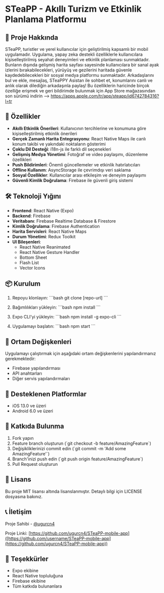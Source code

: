 # STeaPP - Akıllı Turizm ve Etkinlik Planlama Platformu

## 📱 Proje Hakkında

STeaPP, turistler ve yerel kullanıcılar için geliştirilmiş kapsamlı bir mobil uygulamadır. Uygulama, yapay zeka destekli özelliklerle kullanıcılara kişiselleştirilmiş seyahat deneyimleri ve etkinlik planlaması sunmaktadır. Bunların dışında gelişmiş harita sayfası sayesinde kullanıcılara bir sanal ayak izlerini bırakabilecekleri, yürüyüş ve gezilerini haritada güvenle kaydedebilecekleri bir sosyal medya platformu sunmaktadır. Arkadaşlarını bul ve ekle, mesajlaş, STeaPPY Asistan ile sohbet et, konumlarını canlı ve anlık olarak dilediğin arkadaşınla paylaş!
Bu özelliklerin haricinde birçok özelliğe erişmek ve geri bildirimde bulunmak için App Store mağazasından son sürümü indirin --> https://apps.apple.com/tr/app/steapp/id6742784316?l=tr

## 🚀 Özellikler

- **Akıllı Etkinlik Önerileri**: Kullanıcının tercihlerine ve konumuna göre kişiselleştirilmiş etkinlik önerileri
- **Gerçek Zamanlı Harita Entegrasyonu**: React Native Maps ile canlı konum takibi ve yakındaki noktaların gösterimi
- **Çoklu Dil Desteği**: i18n-js ile farklı dil seçenekleri
- **Gelişmiş Medya Yönetimi**: Fotoğraf ve video paylaşımı, düzenleme özellikleri
- **Push Bildirimleri**: Önemli güncellemeler ve etkinlik hatırlatıcıları
- **Offline Kullanım**: AsyncStorage ile çevrimdışı veri saklama
- **Sosyal Özellikler**: Kullanıcılar arası etkileşim ve deneyim paylaşımı
- **Güvenli Kimlik Doğrulama**: Firebase ile güvenli giriş sistemi

## 🛠 Teknoloji Yığını

- **Frontend**: React Native (Expo)
- **Backend**: Firebase
- **Veritabanı**: Firebase Realtime Database & Firestore
- **Kimlik Doğrulama**: Firebase Authentication
- **Harita Servisleri**: React Native Maps
- **Durum Yönetimi**: Redux Toolkit
- **UI Bileşenleri**: 
  - React Native Reanimated
  - React Native Gesture Handler
  - Bottom Sheet
  - Flash List
  - Vector Icons

## 📦 Kurulum

1. Repoyu klonlayın:
\`\`\`bash
git clone [repo-url]
\`\`\`

2. Bağımlılıkları yükleyin:
\`\`\`bash
npm install
\`\`\`

3. Expo CLI'yi yükleyin:
\`\`\`bash
npm install -g expo-cli
\`\`\`

4. Uygulamayı başlatın:
\`\`\`bash
npm start
\`\`\`

## 🔧 Ortam Değişkenleri

Uygulamayı çalıştırmak için aşağıdaki ortam değişkenlerini yapılandırmanız gerekmektedir:

- Firebase yapılandırması
- API anahtarları
- Diğer servis yapılandırmaları

## 📱 Desteklenen Platformlar

- iOS 13.0 ve üzeri
- Android 6.0 ve üzeri

## 🤝 Katkıda Bulunma

1. Fork yapın
2. Feature branch oluşturun (\`git checkout -b feature/AmazingFeature\`)
3. Değişikliklerinizi commit edin (\`git commit -m 'Add some AmazingFeature'\`)
4. Branch'inizi push edin (\`git push origin feature/AmazingFeature\`)
5. Pull Request oluşturun

## 📄 Lisans

Bu proje MIT lisansı altında lisanslanmıştır. Detaylı bilgi için LICENSE dosyasına bakınız.

## 📞 İletişim

Proje Sahibi - [@ugurcn4](https://github.com/ugurcn4)

Proje Linki: [https://github.com/ugurcn4/STeaPP-mobile-app]([https://github.com/username/STeaPP-mobile-app](https://github.com/ugurcn4/STeaPP-mobile-app))

## 🙏 Teşekkürler

- Expo ekibine
- React Native topluluğuna
- Firebase ekibine
- Tüm katkıda bulunanlara 
